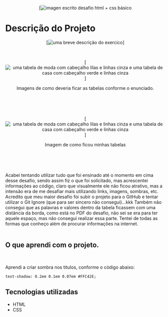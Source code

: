 <p align= "center">
    [<img src="./SRC/imagens/desafio.png" alt="imagen escrito desafio html + css básico">
</p>

# Descrição do Projeto
    
<p align= "center">
    [<img src="./SRC/imagens/descrição do desafio.png" alt="uma breve descrição do exercico">]
</p>
<br>
<p align= "center">
    [<img src= "./SRC/imagens/desafio original.png" alt="uma tabela de moda com cabeçalho lilas e linhas cinza e uma tabela de casa com cabeçalho verde e linhas cinza">]
</p>
<p align= "center">
Imagens de como deveria ficar as tabelas conforme o enunciado.
</p>
<br>
<br>
<br>


<p align= "center">
    [<img src= "./SRC/imagens/minhas tabelas.png" alt="uma tabela de moda com cabeçalho lilas e linhas cinza e uma tabela de casa com cabeçalho verde e linhas cinza">]
</p>
<p align= "center">Imagem de como ficou minhas tabelas
</p>

<br>
<br>
<br>


Acabei tentando utilizar tudo que foi ensinado até o momento em cima desse desafio, sendo assim fiz o que foi solicitado, mas acrescentei informações ao código, claro que visualmente ele não ficou atrativo, mas a intensão era de me desafiar mais utilizando links, imagens, sombras, etc.
Acredito que meu maior desafio foi subir o projeto para o GitHub e tentar utilizar o Git Ignore (que para ser sincero não consegui)...kkk
Também não consegui que as palavras e valores dentro da tabela ficassem com uma distância da borda, como está no PDF do desafio, não sei se era para ter aquele espaço, mas não consegui realizar essa parte. Tentei de todas as formas que conheço além de procurar informações na internet.
<br>
<br>

## O que aprendi com o projeto.
<br>

Aprendi a criar sombra nos titulos, conforme o código abaixo:

    text-shadow: 0.2em 0.1em 0.07em #FFC42E;
   
## Tecnologias utilizadas
- HTML
- CSS
